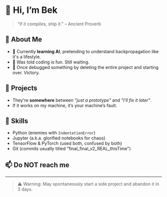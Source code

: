 # 👋 Hi, I’m Bek

> “If it compiles, ship it.” – Ancient Proverb

## 🧠 About Me
- 🤖 Currently **learning AI**, pretending to understand backpropagation like it's a lifestyle.
- 🫠 Was told coding is fun. Still waiting.
- 🥇 Once debugged something by deleting the entire project and starting over. Victory.

## 🔭 Projects
- They're **somewhere** between *"just a prototype"* and *"I'll fix it later"*.  
- If it works on my machine, it’s your machine’s fault.

## 🐍 Skills
- Python (enemies with `IndentationError`)
- Jupyter (a.k.a. glorified notebooks for chaos)
- TensorFlow & PyTorch (used both, confused by both)
- Git (commits usually titled "final_final_v2_REAL_thisTime")

## 📫 Do **NOT** reach me

---

> ⚠️ Warning: May spontaneously start a side project and abandon it in 3 days.

